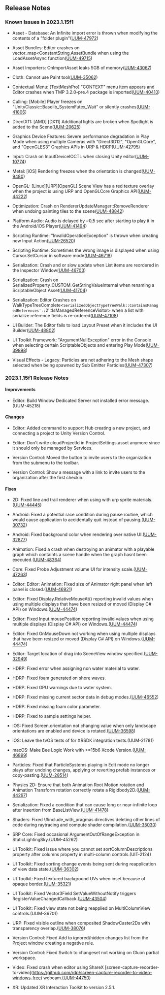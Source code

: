 ## Release Notes

### Known Issues in 2023.1.15f1

-   Asset - Database: An Infinite import error is thrown when modifying the contents of a \"folder plugin\"([UUM-47972](https://issuetracker.unity3d.com/issues/an-infinite-import-error-is-thrown-when-modifying-the-contents-of-a-folder-plugin))

-   Asset Bundles: Editor crashes on vector_map\<ConstantString,AssetBundle when using the LoadAssetAsync function([UUM-49715](https://issuetracker.unity3d.com/issues/editor-crashes-on-vector-map-constantstring-assetbundle-when-using-the-loadassetasync-function))

-   Asset Importers: OnImportAsset leaks 5GB of memory([UUM-43067](https://issuetracker.unity3d.com/issues/onimportasset-leaks-5gb-of-memory))

-   Cloth: Cannot use Paint tool([UUM-35062](https://issuetracker.unity3d.com/issues/cloth-cannot-use-paint-tool))

-   Contextual Menu: \[TextMeshPro\] \"CONTEXT\" menu item appears and Editor crashes when TMP 3.2.0-pre.4 package is imported([UUM-40410](https://issuetracker.unity3d.com/issues/textmeshpro-context-menu-item-appears-and-editor-crashes-when-tmp-3-dot-2-0-pre-dot-4-package-is-imported))

-   Culling: \[Mobile\] Player freezes on \"UnityClassic::Baselib_SystemFutex_Wait\" or silently crashes([UUM-41806](https://issuetracker.unity3d.com/issues/android-player-freezes-on-unityclassic-baselib-systemfutex-wait-or-silently-crashes))

-   DirectX11: \[AMD\] \[DX11\] Additional lights are broken when Spotlight is added to the Scene([UUM-20625](https://issuetracker.unity3d.com/issues/android-aditional-lights-are-broken-when-built-with-urp))

-   Graphics Device Features: Severe performance degradation in Play Mode when using multiple Cameras with "Direct3D12", "OpenGLCore", and "OpenGLES3" Graphics APIs in URP & HDRP([UUM-42795](https://issuetracker.unity3d.com/issues/severe-performance-degradation-in-play-mode-when-using-multiple-cameras-with-direct3d12-openglcore-and-opengles3-graphics-apis-in-urp-and-hdrp))

-   Input: Crash on InputDeviceIOCTL when closing Unity editor([UUM-10774](https://issuetracker.unity3d.com/issues/crash-on-inputdeviceioctl-when-closing-unity-editor))

-   Metal: \[iOS\] Rendering freezes when the orientation is changed([UUM-9480](https://issuetracker.unity3d.com/issues/ios-rendering-freezes-when-the-orientation-is-changed))

-   OpenGL: \[Linux\]\[URP\]\[OpenGL\] Scene View has a red texture overlay when the project is using URP and OpenGLCore Graphics API([UUM-44222](https://issuetracker.unity3d.com/issues/linux-urp-opengl-scene-view-has-a-red-texture-overlay-when-the-project-is-using-urp-and-openglcore-graphics-api))

-   Optimization: Crash on RendererUpdateManager::RemoveRenderer when undoing painting tiles to the scene([UUM-48842](https://issuetracker.unity3d.com/issues/crash-on-rendererupdatemanager-removerenderer-when-undoing-painting-tiles-to-the-scene))

-   Platform Audio: Audio is delayed by \~0,5 sec after starting to play it in the Android/iOS Player([UUM-41494](https://issuetracker.unity3d.com/issues/audio-is-delayed-by-05-sec-after-starting-to-play-it-in-the-android-slash-ios-player))

-   Scripting Runtime: \"InvalidOperationException\" is thrown when creating new Input Action([UUM-26520](https://issuetracker.unity3d.com/issues/invalidoperationexception-is-thrown-when-creating-new-input-action))

-   Scripting Runtime: Sometimes the wrong image is displayed when using Cursor.SetCursor in software mode([UUM-46718](https://issuetracker.unity3d.com/issues/sometimes-the-wrong-image-is-displayed-when-using-cursor-dot-setcursor-in-software-mode))

-   Serialization: Crash and or slow update when List items are reordered in the Inspector Window([UUM-46703](https://issuetracker.unity3d.com/issues/crash-and-or-slow-update-when-list-items-are-reordered-in-the-inspector-window))

-   Serialization: Crash on SerializedProperty_CUSTOM_GetStringValueInternal when renaming a ScriptableObject Asset([UUM-41704](https://issuetracker.unity3d.com/issues/crash-on-serializedproperty-custom-getstringvalueinternal-when-renaming-a-scriptableobject-asset))

-   Serialization: Editor Crashes on WalkTypeTreeComplete\<` SerializedObjectTypeTreeWalk::ContainsManagedReferences':: `2\'::IsManagedReferenceVisitor\> when a list with serialize reference fields is re-ordered([UUM-47108](https://issuetracker.unity3d.com/issues/editor-crashes-on-walktypetreecomplete-serializedobjecttypetreewalk-containsmanagedreferences-2-ismanagedreferencevisitor-when-a-list-with-serialize-reference-fields-is-re-ordered))

-   UI Builder: The Editor fails to load Layout Preset when it includes the UI Builder([UUM-48802](https://issuetracker.unity3d.com/issues/the-editor-fails-to-load-layout-preset-when-it-includes-the-ui-builder))

-   UI Toolkit Framework: \"ArgumentNullException\" error in the Console when selecting certain ScriptableObjects and entering Play Mode([UUM-39898](https://issuetracker.unity3d.com/issues/argumentnullexception-error-in-the-console-when-selecting-certain-scriptableobjects-and-entering-play-mode))

-   Visual Effects - Legacy: Particles are not adhering to the Mesh shape selected when being spawned by Sub Emitter Particles([UUM-47307](https://issuetracker.unity3d.com/issues/particles-are-not-adhering-to-the-mesh-shape-selected-when-being-spawned-by-sub-emitter-particles))

### 2023.1.15f1 Release Notes

#### Improvements

-   Editor: Build Window Dedicated Server not installed error message.(UUM-45218)

#### Changes

-   Editor: Added command to support Hub creating a new project, and connecting a project to Unity Version Control.

-   Editor: Don\'t write cloudProjectId in ProjectSettings.asset anymore since it should only be managed by Services.

-   Version Control: Moved the button to invite users to the organization from the submenu to the toolbar.

-   Version Control: Show a message with a link to invite users to the organization after the first checkin.

#### Fixes

-   2D: Fixed line and trail renderer when using with urp sprite materials.([UUM-44445](https://issuetracker.unity3d.com/issues/gameobjects-with-line-renderer-components-are-invisible-when-assigning-a-material-with-sprite-unlit-default-shader))

-   Android: Fixed a potential race condition during pause routine, which would cause application to accidentally quit instead of pausing.([UUM-30732](https://issuetracker.unity3d.com/issues/android-race-condition-in-unityplayer-dot-pauseunity-kills-the-process-on-application-pause))

-   Android: Fixed background color when rendering over native UI.([UUM-32877](https://issuetracker.unity3d.com/issues/android-ios-unable-to-display-an-app-over-native-ui-when-built))

-   Animation: Fixed a crash when destroying an animator with a playable graph which containts a scene handle when the graph hasnt been executed.([UUM-48364](https://issuetracker.unity3d.com/issues/the-player-silently-crashes-when-destroying-the-animator-which-uses-the-animation-rigging-package))

-   Core: Fixed Probe Adjustment volume UI for intensity scale.([UUM-47263](https://issuetracker.unity3d.com/issues/apv-invalidate-probes-mode-of-probe-adjustment-volume-conflates-intensity-ui))

-   Editor: Editor: Animation: Fixed size of Animator right panel when left panel is closed.([UUM-46921](https://issuetracker.unity3d.com/issues/animator-visibility-toggle-reveals-additional-side-box-on-the-opposite-side-of-the-panel))

-   Editor: Fixed Display.RelativeMouseAt() reporting invalid values when using multiple displays that have been resized or moved (Display C# API) on Windows.([UUM-44474](https://issuetracker.unity3d.com/issues/onmousedown-is-not-called-after-the-player-window-is-resized-with-display-dot-setparams-when-multiple-displays-are-used))

-   Editor: Fixed Input.mousePosition reporting invalid values when using multiple displays (Display C# API) on Windows.([UUM-44474](https://issuetracker.unity3d.com/issues/onmousedown-is-not-called-after-the-player-window-is-resized-with-display-dot-setparams-when-multiple-displays-are-used))

-   Editor: Fixed OnMouseDown not working when using multiple displays that have been resized or moved (Display C# API) on Windows.([UUM-44474](https://issuetracker.unity3d.com/issues/onmousedown-is-not-called-after-the-player-window-is-resized-with-display-dot-setparams-when-multiple-displays-are-used))

-   Editor: Target location of drag into SceneView window specified.([UUM-32949](https://issuetracker.unity3d.com/issues/drag-and-duplicate-prefab-instance-is-broken))

-   HDRP: Fixed error when assigning non water material to water.

-   HDRP: Fixed foam generated on shore waves.

-   HDRP: Fixed GPU warnings due to water system.

-   HDRP: Fixed missing current sector data in debug modes.([UUM-46552](https://issuetracker.unity3d.com/issues/argumentnullexception-and-other-errors-are-thrown-when-attempting-to-open-or-resize-the-scene-window-when-using-the-water-system))

-   HDRP: Fixed missing foam color parameter.

-   HDRP: Fixed to sample settings helper.

-   iOS: Fixed Screen.orientation not changing value when only landscape orientations are enabled and device is rotated.([UUM-36598](https://issuetracker.unity3d.com/issues/ios-screen-dot-orientation-prints-landscape-when-phone-orientation-is-landscape-dot-left-or-landscape-dot-right))

-   iOS: Leave the tvOS tests of for XRSDK integration tests.(UUM-21781)

-   macOS: Make Bee Logic Work with \>=15b6 Xcode Version.([UUM-46899](https://issuetracker.unity3d.com/issues/building-projects-with-il2cpp-scripting-backend-for-apple-platforms-fails-with-xcode-15-dot-0b6-or-newer))

-   Particles: Fixed that ParticleSystems playing in Edit mode no longer plays after undoing changes, applying or reverting prefab instances or copy-pasting.([UUM-28514](https://issuetracker.unity3d.com/issues/the-particle-system-is-stopping-after-perfoming-the-undo-slash-redo-action))

-   Physics 2D: Ensure that both Animation Root Motion rotation and Animation Transform rotation correctly rotate a Rigidbody2D.([UUM-44297](https://issuetracker.unity3d.com/issues/collider-rotation-is-not-affected-when-using-the-update-mode-animate-physics-on-the-animator-to-change-the-rotation))

-   Serialization: Fixed a condition that can cause long or near-infinite loop after insertion from BaseListView.([UUM-41478](https://issuetracker.unity3d.com/issues/editor-freezes-when-adding-a-new-element-to-a-list-whose-parent-rid-starts-with-4-5-or-6))

-   Shaders: Fixed \\#include_with_pragmas directives deleting other lines of code during raytracing and compute shader compilation.([UUM-35030](https://issuetracker.unity3d.com/issues/shader-error-in-kernel-syntax-error-when-include-with-pragmas-is-used-last-in-the-include-list))

-   SRP Core: Fixed occasional ArgumentOutOfRangeException in StaticLightingSky.(UUM-45262)

-   UI Toolkit: Fixed issue where you cannot set sortColumnDescriptions property after columns property in multi-column controls.(UIT-2124)

-   UI Toolkit: Fixed sorting change events being sent during reapplication of view data state.([UUM-36302](https://issuetracker.unity3d.com/issues/memory-profiler-ui-toolkit-multicolumntreeview-initializes-default-sortcolumns-too-late-for-initial-sorting))

-   UI Toolkit: Fixed textured background UVs when inset because of opaque border.([UUM-35321](https://issuetracker.unity3d.com/issues/background-image-scaling-changes-when-changing-visualelement-border-color-opacity))

-   UI Toolkit: Fixed Vector3Field SetValueWithoutNotify triggers RegisterValueChangedCallback.([UUM-43504](https://issuetracker.unity3d.com/issues/vector3field-setvaluewithoutnotify-triggers-registervaluechangedcallback-when-used-with-float-dot-nan))

-   UI Toolkit: Fixed view state not being reapplied on MultiColumnView controls.(UUM-36701)

-   URP: Fixed visible outline when composited ShadowCaster2Ds with transparency overlap.([UUM-38076](https://issuetracker.unity3d.com/issues/the-sprite-leaves-artifacts-on-the-other-overlapping-sprites-when-adding-compositeshadowcaster2d))

-   Version Control: Fixed Add to ignored/hidden changes list from the Project window creating a negative rule.

-   Version Control: Fixed Switch to changeset not working on Gluon partial workspace.

-   Video: Fixed crash when editor using ShareX \[screen-capture-recorder-to-video\](https://github.com/rdp/screen-capture-recorder-to-video-windows-free) webcam.([UUM-44750](https://issuetracker.unity3d.com/issues/crash-on-videoinput-setup-when-entering-the-play-mode))

-   XR: Updated XR Interaction Toolkit to version 2.5.1.
